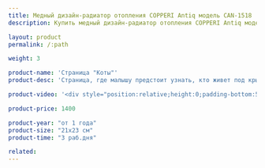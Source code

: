 ```yaml
---
title: Медный дизайн-радиатор отопления COPPERI Antiq модель CAN-1518
description: Купить медный дизайн-радиатор отопления COPPERI Antiq модель CAN-1518 по цене производителя в Москве.

layout: product
permalink: /:path

weight: 3

product-name: 'Страница "Коты"'
product-desc: 'Страница, где малышу предстоит узнать, кто живет под крышей дома. Утром котики разбегаются по двору и прячутся, а с наступлением ночи возвращаются домой. День и ночь меняются с помощью вращающегося диска. В доме можно выключать и включать свет.'

product-video: '<div style="position:relative;height:0;padding-bottom:56.25%"><iframe src="https://www.youtube.com/embed/ZAIj4lm39AU?ecver=2" width="640" height="360" frameborder="0" style="position:absolute;width:100%;height:100%;left:0" allowfullscreen></iframe></div>'

product-price: 1400

product-year: "от 1 года"
product-size: "21х23 см"
product-time: "3 раб.дня"

related:
---
```

	